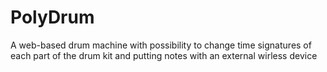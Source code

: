 # PolyDrum
A web-based drum machine with possibility to change time signatures of each part of the drum kit and putting notes with an external wirless device
